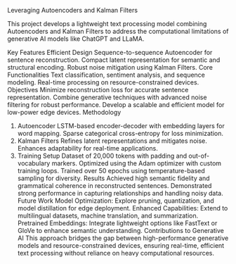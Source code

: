 Leveraging Autoencoders and Kalman Filters

This project develops a lightweight text processing model combining Autoencoders and Kalman Filters to address the computational limitations of generative AI models like ChatGPT and LLaMA.

Key Features
Efficient Design
Sequence-to-sequence Autoencoder for sentence reconstruction.
Compact latent representation for semantic and structural encoding.
Robust noise mitigation using Kalman Filters.
Core Functionalities
Text classification, sentiment analysis, and sequence modeling.
Real-time processing on resource-constrained devices.
Objectives
Minimize reconstruction loss for accurate sentence representation.
Combine generative techniques with advanced noise filtering for robust performance.
Develop a scalable and efficient model for low-power edge devices.
Methodology
1. Autoencoder
LSTM-based encoder-decoder with embedding layers for word mapping.
Sparse categorical cross-entropy for loss minimization.
2. Kalman Filters
Refines latent representations and mitigates noise.
Enhances adaptability for real-time applications.
3. Training Setup
Dataset of 20,000 tokens with padding and out-of-vocabulary markers.
Optimized using the Adam optimizer with custom training loops.
Trained over 50 epochs using temperature-based sampling for diversity.
Results
Achieved high semantic fidelity and grammatical coherence in reconstructed sentences.
Demonstrated strong performance in capturing relationships and handling noisy data.
Future Work
Model Optimization:
Explore pruning, quantization, and model distillation for edge deployment.
Enhanced Capabilities:
Extend to multilingual datasets, machine translation, and summarization.
Pretrained Embeddings:
Integrate lightweight options like FastText or GloVe to enhance semantic understanding.
Contributions to Generative AI
This approach bridges the gap between high-performance generative models and resource-constrained devices, ensuring real-time, efficient text processing without reliance on heavy computational resources.

